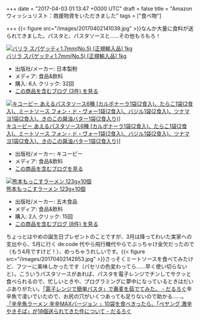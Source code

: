 
+++
date = "2017-04-03 01:13:47 +0000 UTC"
draft = false
title = "Amazon ウィッシュリスト：救援物資をいただきました"
tags = ["食べ物"]

+++
{{< figure src="/images/20170402141039.jpg"  >}}なんか大量に食料が送られてきました。パスタと、パスタソースと……その他もろもろ！<div class="hatena-asin-detail"><a href="http://www.amazon.co.jp/exec/obidos/ASIN/B003NNVF28/bestylesnet-22/"><img src="https://images-fe.ssl-images-amazon.com/images/I/41%2Bws6zmWwL._SL160_.jpg" class="hatena-asin-detail-image" alt="バリラ スパゲッティ1.7mm(No.5) [正規輸入品] 1kg" title="バリラ スパゲッティ1.7mm(No.5) [正規輸入品] 1kg"/></a><div class="hatena-asin-detail-info"><a href="http://www.amazon.co.jp/exec/obidos/ASIN/B003NNVF28/bestylesnet-22/">バリラ スパゲッティ1.7mm(No.5) [正規輸入品] 1kg</a><ul><li><span class="hatena-asin-detail-label">出版社/メーカー:</span> 日本製粉</li><li><span class="hatena-asin-detail-label">メディア:</span> 食品&amp;飲料</li><li><span class="hatena-asin-detail-label">購入</span>: 6人 <span class="hatena-asin-detail-label">クリック</span>: 32回</li><li><a href="http://d.hatena.ne.jp/asin/B003NNVF28/bestylesnet-22" target="_blank">この商品を含むブログ (3件) を見る</a></li></ul></div><div class="hatena-asin-detail-foot"></div></div><div class="hatena-asin-detail"><a href="http://www.amazon.co.jp/exec/obidos/ASIN/B00DCKF4OC/bestylesnet-22/"><img src="https://images-fe.ssl-images-amazon.com/images/I/61fkY7esaZL._SL160_.jpg" class="hatena-asin-detail-image" alt="キユーピー あえるパスタソース6種 [カルボナーラ1袋(2食入)、たらこ1袋(2食入)、ミートソース フォン・ド・ヴォー1袋(2食入)、バジル1袋(2食入)、ツナマヨ1袋(2食入)、きのこの醤油バター1袋(2食入り)]" title="キユーピー あえるパスタソース6種 [カルボナーラ1袋(2食入)、たらこ1袋(2食入)、ミートソース フォン・ド・ヴォー1袋(2食入)、バジル1袋(2食入)、ツナマヨ1袋(2食入)、きのこの醤油バター1袋(2食入り)]"/></a><div class="hatena-asin-detail-info"><a href="http://www.amazon.co.jp/exec/obidos/ASIN/B00DCKF4OC/bestylesnet-22/">キユーピー あえるパスタソース6種 [カルボナーラ1袋(2食入)、たらこ1袋(2食入)、ミートソース フォン・ド・ヴォー1袋(2食入)、バジル1袋(2食入)、ツナマヨ1袋(2食入)、きのこの醤油バター1袋(2食入り)]</a><ul><li><span class="hatena-asin-detail-label">出版社/メーカー:</span> キユーピー</li><li><span class="hatena-asin-detail-label">メディア:</span> 食品&amp;飲料</li><li><a href="http://d.hatena.ne.jp/asin/B00DCKF4OC/bestylesnet-22" target="_blank">この商品を含むブログを見る</a></li></ul></div><div class="hatena-asin-detail-foot"></div></div><div class="hatena-asin-detail"><a href="http://www.amazon.co.jp/exec/obidos/ASIN/B007JQBS7C/bestylesnet-22/"><img src="https://images-fe.ssl-images-amazon.com/images/I/51KVg-Eg2hL._SL160_.jpg" class="hatena-asin-detail-image" alt="熊本もっこすラーメン 123g×10個" title="熊本もっこすラーメン 123g×10個"/></a><div class="hatena-asin-detail-info"><a href="http://www.amazon.co.jp/exec/obidos/ASIN/B007JQBS7C/bestylesnet-22/">熊本もっこすラーメン 123g×10個</a><ul><li><span class="hatena-asin-detail-label">出版社/メーカー:</span> 五木食品</li><li><span class="hatena-asin-detail-label">メディア:</span> 食品&amp;飲料</li><li><span class="hatena-asin-detail-label">購入</span>: 2人 <span class="hatena-asin-detail-label">クリック</span>: 15回</li><li><a href="http://d.hatena.ne.jp/asin/B007JQBS7C/bestylesnet-22" target="_blank">この商品を含むブログ (8件) を見る</a></li></ul></div><div class="hatena-asin-detail-foot"></div></div>ちょっとはやめの誕生日プレゼントのことですが、3月は降ってわいた実家への支出やら、5月に行く de:code 代やら飛行機代やらでぶっちゃけ金欠だったので（もう4月ですけど！）、めっちゃうれしいです。{{< figure src="/images/20170402142953.jpg"  >}}さっそくミートソースを食べてみたけど、フツーに美味しかったです（パセリの色変わってら……早く使い切らないと）。こういうパスタソースがあれば、パスタを電子レンジでチンしてサクッと食べられるので、忙しいときや、プログラミングに夢中になっているときはだいぶありがたい。[「電子レンジで簡単パスタ」で蕎麦を茹でてみた。 - だるろぐ](http://blog.daruyanagi.jp/entry/2015/02/22/182748)辛辛魚で凌いでいたので、お尻の穴がいくつあっても足りないので助かる……。[「辛辛魚ラーメン 辛辛MAXバージョン 」10袋を食べきったら、「ぺヤング 激辛やきそば」が18個送られてきた件について - だるろぐ](http://blog.daruyanagi.jp/entry/2017/03/29/184130)


